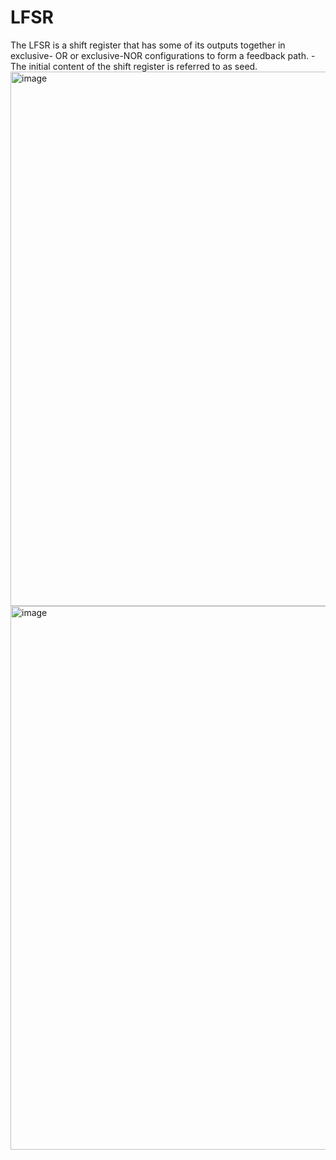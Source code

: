 # LFSR
 The LFSR is a shift register that has some of its outputs together in exclusive- OR or exclusive-NOR configurations to form a feedback path.  - The initial content of the shift register is referred to as seed.
<img width="1485" height="855" alt="image" src="https://github.com/user-attachments/assets/be11cc64-3a39-4e29-80a7-4e25271ae086" />
<img width="1220" height="870" alt="image" src="https://github.com/user-attachments/assets/b72b098e-3cb6-4b89-9948-dfc7b39f66a5" />
